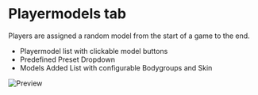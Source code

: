 # Playermodels tab 
Players are assigned a random model from the start of a game to the end.

   * Playermodel list with clickable model buttons
   * Predefined Preset Dropdown
   * Models Added List with configurable Bodygroups and Skin

![Preview](https://i.imgur.com/VmaIRKz.png)
